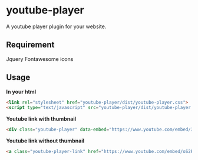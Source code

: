 # youtube-player

A youtube player plugin for your website.

## Requirement
Jquery
Fontawesome icons

## Usage

**In your html**


```html
<link rel="stylesheet" href="youtube-player/dist/youtube-player.css">
<script type="text/javascript" src="youtube-player/dist/youtube-player.js"></script>
```

**Youtube link with thumbnail**
```html
<div class="youtube-player" data-embed="https://www.youtube.com/embed/34T90cRZtZo"></div>
```

**Youtube link without thumbnail**
```html
<a class="youtube-player-link" href="https://www.youtube.com/embed/oS2PrQtS27U">Youtube title</a>
```